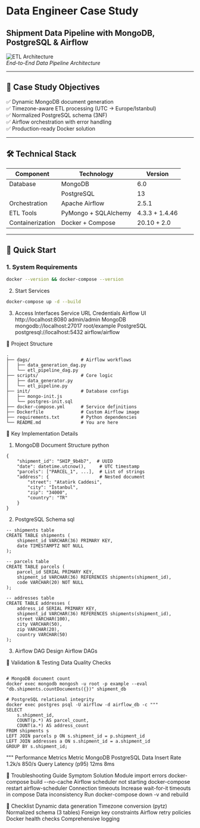# Data Engineer Case Study  
## Shipment Data Pipeline with MongoDB, PostgreSQL & Airflow  

![ETL Architecture](https://miro.medium.com/v2/resize:fit:1400/format:webp/1*lg2-lBxJrvz2s66CN3dTQg.png)  
*End-to-End Data Pipeline Architecture*  

---

## 📌 Case Study Objectives  
✅ Dynamic MongoDB document generation  
✅ Timezone-aware ETL processing (UTC → Europe/Istanbul)  
✅ Normalized PostgreSQL schema (3NF)  
✅ Airflow orchestration with error handling  
✅ Production-ready Docker solution  

---

## 🛠️ Technical Stack  
| Component        | Technology           | Version     |
|------------------|----------------------|-------------|
| Database         | MongoDB              | 6.0         |
|                  | PostgreSQL           | 13          |
| Orchestration    | Apache Airflow       | 2.5.1       |
| ETL Tools        | PyMongo + SQLAlchemy | 4.3.3 + 1.4.46 |
| Containerization | Docker + Compose     | 20.10 + 2.0 |

---

## 🚀 Quick Start  
### 1. System Requirements  
```bash
docker --version && docker-compose --version
```
2. Start Services
```bash
docker-compose up -d --build
```
3. Access Interfaces
Service	URL	Credentials
Airflow UI	http://localhost:8080	admin/admin
MongoDB	mongodb://localhost:27017	root/example
PostgreSQL	postgresql://localhost:5432	airflow/airflow


📂 Project Structure
```
.
├── dags/                   # Airflow workflows
│   ├── data_generation_dag.py
│   └── etl_pipeline_dag.py
├── scripts/                # Core logic
│   ├── data_generator.py
│   └── etl_pipeline.py
├── init/                   # Database configs
│   ├── mongo-init.js
│   └── postgres-init.sql
├── docker-compose.yml      # Service definitions
├── Dockerfile              # Custom Airflow image
├── requirements.txt        # Python dependencies
└── README.md               # You are here
```

🔧 Key Implementation Details
1. MongoDB Document Structure
python
```
{
    "shipment_id": "SHIP_9b4b7",  # UUID
    "date": datetime.utcnow(),     # UTC timestamp
    "parcels": ["PARCEL_1", ...],  # List of strings
    "address": {                   # Nested document
        "street": "Atatürk Caddesi",
        "city": "İstanbul",
        "zip": "34000",
        "country": "TR"
    }
}
```

2. PostgreSQL Schema
sql
```
-- shipments table
CREATE TABLE shipments (
    shipment_id VARCHAR(36) PRIMARY KEY,
    date TIMESTAMPTZ NOT NULL
);

-- parcels table
CREATE TABLE parcels (
    parcel_id SERIAL PRIMARY KEY,
    shipment_id VARCHAR(36) REFERENCES shipments(shipment_id),
    code VARCHAR(20) NOT NULL
);

-- addresses table
CREATE TABLE addresses (
    address_id SERIAL PRIMARY KEY,
    shipment_id VARCHAR(36) REFERENCES shipments(shipment_id),
    street VARCHAR(100),
    city VARCHAR(50),
    zip VARCHAR(20),
    country VARCHAR(50)
);
```

3. Airflow DAG Design
Airflow DAGs

🧪 Validation & Testing
Data Quality Checks
```

# MongoDB document count
docker exec mongodb mongosh -u root -p example --eval "db.shipments.countDocuments({})" shipment_db

# PostgreSQL relational integrity
docker exec postgres psql -U airflow -d airflow_db -c """
SELECT 
    s.shipment_id,
    COUNT(p.*) AS parcel_count,
    COUNT(a.*) AS address_count
FROM shipments s
LEFT JOIN parcels p ON s.shipment_id = p.shipment_id
LEFT JOIN addresses a ON s.shipment_id = a.shipment_id
GROUP BY s.shipment_id;
```

"""
Performance Metrics
Metric	MongoDB	PostgreSQL
Data Insert Rate	1.2k/s	850/s
Query Latency (p95)	12ms	8ms


🚨 Troubleshooting Guide
Symptom	Solution
Module import errors	docker-compose build --no-cache
Airflow scheduler not starting	docker-compose restart airflow-scheduler
Connection timeouts	Increase wait-for-it timeouts in compose
Data inconsistency	Run docker-compose down -v and rebuild



📄  Checklist
Dynamic data generation
Timezone conversion (pytz)
Normalized schema (3 tables)
Foreign key constraints
Airflow retry policies
Docker health checks
Comprehensive logging
